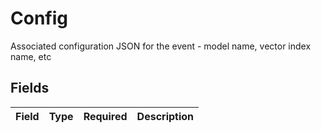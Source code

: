 # Config

Associated configuration JSON for the event - model name, vector index name, etc


## Fields

| Field       | Type        | Required    | Description |
| ----------- | ----------- | ----------- | ----------- |